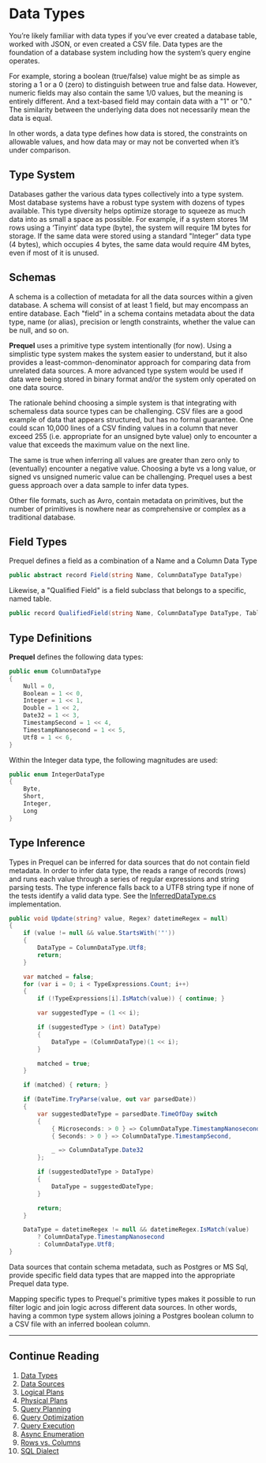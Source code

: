 # Data Types

You’re likely familiar with data types if you’ve ever created a database table, worked with JSON, or even created a CSV file.  Data types are the foundation of a database system including how the system’s query engine operates.

For example, storing a boolean (true/false) value might be as simple as storing a 1 or a 0 (zero) to distinguish between true and false data.  However, numeric fields may also contain the same 1/0 values, but the meaning is entirely different.  And a text-based field may contain data with a "1" or "0." The similarity between the underlying data does not necessarily mean the data is equal. 

In other words, a data type defines how data is stored, the constraints on allowable values, and how data may or may not be converted when it’s under comparison.

## Type System
Databases gather the various data types collectively into a type system.  Most database systems have a robust type system with dozens of types available.  This type diversity helps optimize storage to squeeze as much data into as small a space as possible.  For example, if a system stores 1M rows using a ‘Tinyint’ data type (byte), the system will require 1M bytes for storage.  If the same data were stored using a standard "Integer” data type (4 bytes), which occupies 4 bytes, the same data would require 4M bytes, even if most of it is unused.  

## Schemas
A schema is a collection of metadata for all the data sources within a given database.  A schema will consist of at least 1 field, but may encompass an entire database.  Each "field" in a schema contains metadata about the data type, name (or alias), precision or length constraints, whether the value can be null, and so on.

**Prequel** uses a primitive type system intentionally (for now). Using a simplistic type system makes the system easier to understand, but it also provides a least-common-denominator approach for comparing data from unrelated data sources.  A more advanced type system would be used if data were being stored in binary format and/or the system only operated on one data source.

The rationale behind choosing a simple system is that integrating with schemaless data source types can be challenging.  CSV files are a good example of data that appears structured, but has no formal guarantee.  One could scan 10,000 lines of a CSV finding values in a column that never exceed 255 (i.e. appropriate for an unsigned byte value) only to encounter a value that exceeds the maximum value on the next line. 

The same is true when inferring all values are greater than zero only to (eventually) encounter a negative value.  Choosing a byte vs a long value, or signed vs unsigned numeric value can be challenging.  Prequel uses a best guess approach over a data sample to infer data types.

Other file formats, such as Avro, contain metadata on primitives, but the number of primitives is nowhere near as comprehensive or complex as a traditional database.  

## Field Types
Prequel defines a field as a combination of a Name and a Column Data Type

```c#
public abstract record Field(string Name, ColumnDataType DataType)
```

Likewise, a "Qualified Field" is a field subclass that belongs to a specific, named table.

```c#
public record QualifiedField(string Name, ColumnDataType DataType, TableReference? Qualifier = null) : Field(Name, DataType)
```

## Type Definitions
**Prequel** defines the following data types:
```c#
public enum ColumnDataType
{
    Null = 0,
    Boolean = 1 << 0,
    Integer = 1 << 1,
    Double = 1 << 2,
    Date32 = 1 << 3,
    TimestampSecond = 1 << 4,
    TimestampNanosecond = 1 << 5,
    Utf8 = 1 << 6,
}
```

Within the Integer data type, the following magnitudes are used:
```c#
public enum IntegerDataType
{
    Byte,
    Short,
    Integer,
    Long
}
```

## Type Inference
Types in Prequel can be inferred for data sources that do not contain field metadata.  In order to infer data type, the reads a range of records (rows) and runs each value through a series of regular expressions and string parsing tests.  The type inference falls back to a UTF8 string type if none of the tests identify a valid data type.  See the [InferredDataType.cs](../Engine/Prequel.Engine/Data/InferredDataType.cs) implementation.

```c#
public void Update(string? value, Regex? datetimeRegex = null)
{
    if (value != null && value.StartsWith('"'))
    {
        DataType = ColumnDataType.Utf8;
        return;
    }

    var matched = false;
    for (var i = 0; i < TypeExpressions.Count; i++)
    {
        if (!TypeExpressions[i].IsMatch(value)) { continue; }

        var suggestedType = (1 << i);

        if (suggestedType > (int) DataType)
        {
            DataType = (ColumnDataType)(1 << i);
        }

        matched = true;
    }

    if (matched) { return; }

    if (DateTime.TryParse(value, out var parsedDate))
    {
        var suggestedDateType = parsedDate.TimeOfDay switch
        {
            { Microseconds: > 0 } => ColumnDataType.TimestampNanosecond,
            { Seconds: > 0 } => ColumnDataType.TimestampSecond,

            _ => ColumnDataType.Date32
        };

        if (suggestedDateType > DataType)
        {
            DataType = suggestedDateType;
        }

        return;
    }

    DataType = datetimeRegex != null && datetimeRegex.IsMatch(value)
        ? ColumnDataType.TimestampNanosecond
        : ColumnDataType.Utf8;
}
```

Data sources that contain schema metadata, such as Postgres or MS Sql, provide specific field data types that are mapped into the appropriate Prequel data type.

Mapping specific types to Prequel's primitive types makes it possible to run filter logic and join logic across different data sources.  In other words, having a common type
system allows joining a Postgres boolean column to a CSV file with an inferred boolean column.

---

## Continue Reading

1.   [Data Types](data-types.md)
2.   [Data Sources](data-sources.md)
3.   [Logical Plans](logical-plans.md)
4.   [Physical Plans](physical-plans.md)
5.   [Query Planning](query-planning.md)
6.   [Query Optimization](query-optimization.md)
7.   [Query Execution](query-execution.md)
8.   [Async Enumeration](async-execution.md)
9.   [Rows vs. Columns](rows-and-columns.md)
10.  [SQL Dialect](sql-dialect.md)